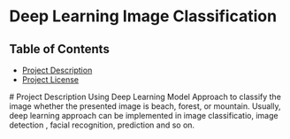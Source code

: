 # Deep Learning Image Classification

## Table of Contents

- [Project Description](#Project_Description)
- [Project License](#LICENSE)

<a name="Project Description"/>
# Project Description
Using Deep Learning Model Approach to  classify the image whether the presented image is beach, forest, or mountain. Usually, deep learning approach can be implemented in image classificatio, image detection , facial recognition, prediction and so on.
